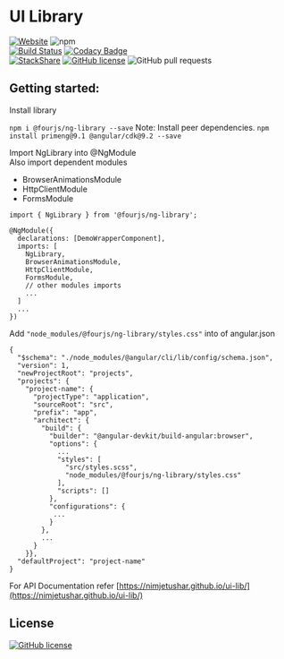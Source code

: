 # UI Library

[![Website](https://img.shields.io/website-up-down-green-red/https/shields.io.svg?label=my-website)](https://nimjetushar.github.io/ui-lib/)
![npm](https://img.shields.io/npm/v/@fourjs/ng-library)
<br/>
[![Build Status](https://semaphoreci.com/api/v1/nimjetushar/ui-lib/branches/master/shields_badge.svg)](https://semaphoreci.com/nimjetushar/ui-lib)
[![Codacy Badge](https://api.codacy.com/project/badge/Grade/2f3503831efb41fe9e5cde24acd60be7)](https://www.codacy.com/app/tushar/ui-lib?utm_source=github.com&utm_medium=referral&utm_content=nimjetushar/ui-lib&utm_campaign=Badge_Grade)
<br/>
[![StackShare](https://img.shields.io/badge/tech-stack-0690fa.svg?style=flat)](https://stackshare.io/nimjetushar/ui-library)
[![GitHub license](https://img.shields.io/github/license/nimjetushar/ui-lib.svg)](https://github.com/nimjetushar/ui-lib/blob/master/LICENSE)
![GitHub pull requests](https://img.shields.io/github/issues-pr/nimjetushar/ui-lib.svg)

## Getting started:

Install library

`npm i @fourjs/ng-library --save`
Note: Install peer dependencies.
`npm install primeng@9.1 @angular/cdk@9.2 --save`

Import NgLibrary into @NgModule
<br>
Also import dependent modules

- BrowserAnimationsModule
- HttpClientModule
- FormsModule

```
import { NgLibrary } from '@fourjs/ng-library';

@NgModule({
  declarations: [DemoWrapperComponent],
  imports: [
    NgLibrary,
    BrowserAnimationsModule,
    HttpClientModule,
    FormsModule,
    // other modules imports
    ...
  ]
  ...
})

```

Add `"node_modules/@fourjs/ng-library/styles.css"` into of angular.json

```
{
  "$schema": "./node_modules/@angular/cli/lib/config/schema.json",
  "version": 1,
  "newProjectRoot": "projects",
  "projects": {
    "project-name": {
      "projectType": "application",
      "sourceRoot": "src",
      "prefix": "app",
      "architect": {
        "build": {
          "builder": "@angular-devkit/build-angular:browser",
          "options": {
            ...
            "styles": [
              "src/styles.scss",
              "node_modules/@fourjs/ng-library/styles.css"
            ],
            "scripts": []
          },
          "configurations": {
           ...
          }
        },
        ...
      }
    }},
  "defaultProject": "project-name"
}

```

For API Documentation refer [https://nimjetushar.github.io/ui-lib/](https://nimjetushar.github.io/ui-lib/)

## License

[![GitHub license](https://img.shields.io/github/license/nimjetushar/ui-lib.svg)](https://github.com/nimjetushar/ui-lib/blob/master/LICENSE)
